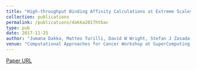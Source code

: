 ```yaml
---
title: "High-throughput Binding Affinity Calculations at Extreme Scales"
collection: publications
permalink: /publications/dakka2017htbac
type: pub
date: 2017-11-25
author: "Jumana Dakka, Matteo Turilli, David W Wright, Stefan J Zasada, Vivek Balasubramanian, Shunzhou Wan, Peter V Coveney and Shantenu Jha"
venue: "Computational Approaches for Cancer Workshop at SuperComputing (SC 2017)"
---
```

[Paper URL](http://arxiv.org/abs/1712.09168)



